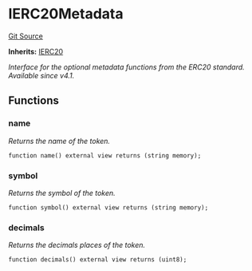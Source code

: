 # IERC20Metadata
[Git Source](https://github.com/ContractLabs/foundry-bountykinds-contract/blob/67e6855d3beabdf242cc0b51d9e53b087a5235b9/src/oz-custom/oz/token/ERC20/extensions/IERC20Metadata.sol)

**Inherits:**
[IERC20](/src/oz-custom/oz/token/ERC20/IERC20.sol/interface.IERC20.md)

*Interface for the optional metadata functions from the ERC20 standard.
_Available since v4.1._*


## Functions
### name

*Returns the name of the token.*


```solidity
function name() external view returns (string memory);
```

### symbol

*Returns the symbol of the token.*


```solidity
function symbol() external view returns (string memory);
```

### decimals

*Returns the decimals places of the token.*


```solidity
function decimals() external view returns (uint8);
```

